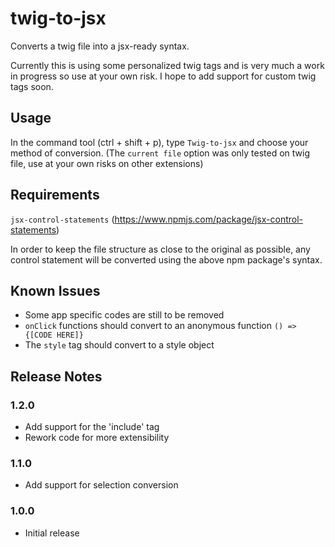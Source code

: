 # twig-to-jsx

Converts a twig file into a jsx-ready syntax.

Currently this is using some personalized twig tags and is very much a work in progress so use at your own risk. I hope to add support for custom twig tags soon.

## Usage

In the command tool (ctrl + shift + p), type `Twig-to-jsx` and choose your method of conversion. (The `current file` option was only tested on twig file, use at your own risks on other extensions)

## Requirements

`jsx-control-statements` (https://www.npmjs.com/package/jsx-control-statements)

In order to keep the file structure as close to the original as possible, any control statement will be converted using the above npm package's syntax.

## Known Issues

- Some app specific codes are still to be removed
- `onClick` functions should convert to an anonymous function `() => {[CODE HERE]}`
- The `style` tag should convert to a style object

## Release Notes

### 1.2.0

- Add support for the 'include' tag
- Rework code for more extensibility

### 1.1.0

- Add support for selection conversion

### 1.0.0

- Initial release
